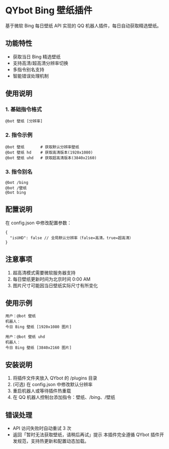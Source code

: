 # QYbot Bing 壁纸插件
基于微软 Bing 每日壁纸 API 实现的 QQ 机器人插件，每日自动获取精选壁纸。

## 功能特性
- 获取当日 Bing 精选壁纸
- 支持高清/超高清分辨率切换
- 多指令别名支持
- 智能错误处理机制
## 使用说明
### 1. 基础指令格式
```
@bot 壁纸 [分辨率]
```
### 2. 指令示例
```
@bot 壁纸       # 获取默认分辨率壁纸
@bot 壁纸 hd    # 获取高清版本(1920x1080)
@bot 壁纸 uhd   # 获取超高清版本(3840x2160)
```
### 3. 指令别名
```
@bot /bing
@bot /壁纸
@bot bing
```
## 配置说明
在 config.json 中修改配置参数：

```
{
  "isUHD": false // 全局默认分辨率（false=高清，true=超高清）
}
```
## 注意事项
1. 超高清模式需要微软服务器支持
2. 每日壁纸更新时间为北京时间 0:00 AM
3. 图片尺寸可能因当日壁纸实际尺寸有所变化
## 使用示例
```
用户：@bot 壁纸
机器人：
今日 Bing 壁纸 [1920x1080 图片]

用户：@bot 壁纸 uhd
机器人：
今日 Bing 壁纸 [3840x2160 图片]
```
## 安装说明
1. 将插件文件夹放入 QYbot 的 /plugins 目录
2. (可选) 在 config.json 中修改默认分辨率
3. 重启机器人或等待插件热重载
4. 在 QQ 机器人控制台添加指令：壁纸、/bing、/壁纸
## 错误处理
- API 访问失败时自动重试 3 次
- 返回「暂时无法获取壁纸，请稍后再试」提示
本插件完全遵循 QYbot 插件开发规范，支持热更新和配置动态加载。